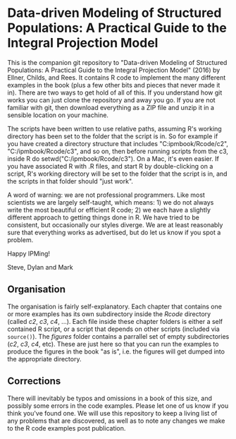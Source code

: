 # Data-driven Modeling of Structured Populations: A Practical Guide to the Integral Projection Model

This is the companion git repository to "Data-driven Modeling of Structured Populations: A Practical Guide to the Integral Projection Model" (2016) by Ellner, Childs, and Rees. It contains R code to implement the many different examples in the book (plus a few other bits and pieces that never made it in). There are two ways to get hold of all of this. If you understand how git works you can just clone the repository and away you go. If you are not familiar with git, then download everything as a ZIP file and unzip it in a sensible location on your machine. 

The scripts have been written to use relative paths, assuming R's working directory has been set to the folder that the script is in. So for example if you have created a directory structure that includes "C:ipmbook/Rcode/c2", "C:/ipmbook/Rcode/c3", and so on, then before running scripts from the c3, inside R do setwd("C:/ipmbook/Rcode/c3"). On a Mac, it's even easier. If you have associated R with .R files, and start R by double-clicking on a script, R's working directory will be set to the folder that the script is in, and the scripts in that folder should "just work". 

A word of warning: we are not professional programmers. Like most scientists we are largely self-taught, which means: 1) we do not always write the most beautiful or efficient R code; 2) we each have a slightly different approach to getting things done in R. We have tried to be consistent, but occasionally our styles diverge. We are at least reasonably sure that everything works as advertised, but do let us know if you spot a problem. 

Happy IPMing!

Steve, Dylan and Mark

## Organisation

The organisation is fairly self-explanatory. Each chapter that contains one or more examples has its own subdirectory inside the *Rcode* directory (called *c2*, *c3*, *c4*, ...). Each file inside these chapter folders is either a self contained R script, or a script that depends on other scripts (included via `source()`). The *figures* folder contains a parrallel set of empty subdirectories (*c2*, *c3*, *c4*, etc). These are just here so that you can run the examples to produce the figures in the book "as is", i.e. the figures will get dumped into the appropriate directory.

## Corrections

There will inevitably be typos and omissions in a book of this size, and possibly some errors in the code examples. Please let one of us know if you think you've found one. We will use this repository to keep a living list of any problems that are discovered, as well as to note any changes we make to the R code examples post publication.

